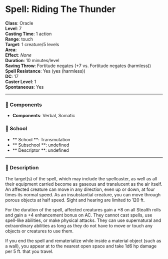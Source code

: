
# Spell: Riding The Thunder
**Class**: Oracle  
**Level**: 7  
**Casting Time**: 1 action  
**Range**: touch  
**Target**: 1 creature/5 levels  
**Area**:   
**Effect**: _None_  
**Duration**: 10 minutes/level  
**Saving Throw**: Fortitude negates (+7 vs. Fortitude negates (harmless))  
**Spell Resistance**: Yes (yes (harmless))  
**DC**: 17  
**Caster Level**: 1  
**Spontaneous**: Yes

---

### 🔮 Components
- **Components**: Verbal, Somatic

### 🏫 School
- ** School **: Transmutation
- ** Subschool **: undefined
- ** Descriptor **: undefined
---

### 📜 Description
The target(s) of the spell, which may include the spellcaster, as well as all their equipment carried become as gaseous and translucent as the air itself. An affected creature can move in any direction, even up or down, at four times its normal speed. As an insubstantial creature, you can move through porous objects at half speed. Sight and hearing are limited to 120 ft.

For the duration of the spell, affected creatures gain a +8 on all Stealth rolls and gain a +4 enhancement bonus on AC. They cannot cast spells, use spell-like abilities, or make physical attacks. They can use supernatural and extraordinary abilities as long as they do not have to move or touch any objects or creatures to use them.

If you end the spell and rematerialize while inside a material object (such as a wall), you appear at to the nearest open space and take 1d6 hp damage per 5 ft. that you travel.
